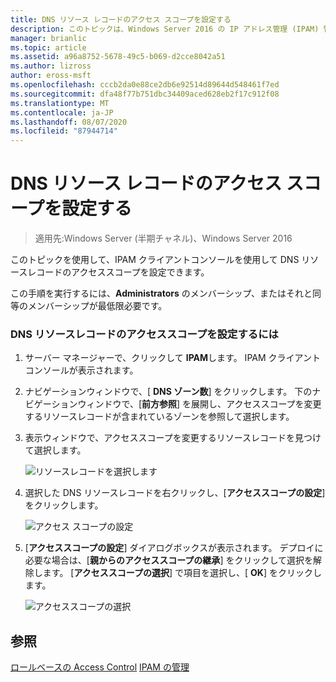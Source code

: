 ```yaml
---
title: DNS リソース レコードのアクセス スコープを設定する
description: このトピックは、Windows Server 2016 の IP アドレス管理 (IPAM) 管理ガイドに含まれています。
manager: brianlic
ms.topic: article
ms.assetid: a96a8752-5678-49c5-b069-d2cce8042a51
ms.author: lizross
author: eross-msft
ms.openlocfilehash: cccb2da0e88ce2db6e92514d89644d548461f7ed
ms.sourcegitcommit: dfa48f77b751dbc34409aced628eb2f17c912f08
ms.translationtype: MT
ms.contentlocale: ja-JP
ms.lasthandoff: 08/07/2020
ms.locfileid: "87944714"
---
```

# <a name="set-access-scope-for-dns-resource-records"></a>DNS リソース レコードのアクセス スコープを設定する

>適用先:Windows Server (半期チャネル)、Windows Server 2016

このトピックを使用して、IPAM クライアントコンソールを使用して DNS リソースレコードのアクセススコープを設定できます。

この手順を実行するには、**Administrators** のメンバーシップ、またはそれと同等のメンバーシップが最低限必要です。

### <a name="to-set-access-scope-for-dns-resource-records"></a>DNS リソースレコードのアクセススコープを設定するには

1.  サーバー マネージャーで、クリックして  **IPAM**します。 IPAM クライアントコンソールが表示されます。

2.  ナビゲーションウィンドウで、[ **DNS ゾーン数**] をクリックします。  下のナビゲーションウィンドウで、[**前方参照**] を展開し、アクセススコープを変更するリソースレコードが含まれているゾーンを参照して選択します。

3.  表示ウィンドウで、アクセススコープを変更するリソースレコードを見つけて選択します。

    ![リソースレコードを選択します](../../media/Set-Access-Scope-for-DNS-Resource-Records/ipam_RestrictUserToRRControl_02.jpg)

4.  選択した DNS リソースレコードを右クリックし、[**アクセススコープの設定**] をクリックします。

    ![アクセス スコープの設定](../../media/Set-Access-Scope-for-DNS-Resource-Records/ipam_RestrictUserToRRControl_03.jpg)

5.  [**アクセススコープの設定**] ダイアログボックスが表示されます。 デプロイに必要な場合は、[**親からのアクセススコープの継承**] をクリックして選択を解除します。 [**アクセススコープの選択**] で項目を選択し、[ **OK**] をクリックします。

    ![アクセススコープの選択](../../media/Set-Access-Scope-for-DNS-Resource-Records/ipam_RestrictUserToRRControl_04.jpg)

## <a name="see-also"></a>参照
[ロールベースの Access Control](Role-based-Access-Control.md) 
[IPAM の管理](Manage-IPAM.md)



